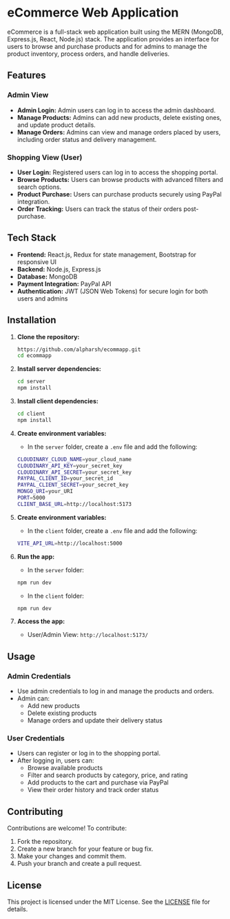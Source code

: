 # eCommerce Web Application

eCommerce is a full-stack web application built using the MERN (MongoDB, Express.js, React, Node.js) stack. The application provides an interface for users to browse and purchase products and for admins to manage the product inventory, process orders, and handle deliveries.

## Features

### Admin View
- **Admin Login:** Admin users can log in to access the admin dashboard.
- **Manage Products:** Admins can add new products, delete existing ones, and update product details.
- **Manage Orders:** Admins can view and manage orders placed by users, including order status and delivery management.

### Shopping View (User)
- **User Login:** Registered users can log in to access the shopping portal.
- **Browse Products:** Users can browse products with advanced filters and search options.
- **Product Purchase:** Users can purchase products securely using PayPal integration.
- **Order Tracking:** Users can track the status of their orders post-purchase.

## Tech Stack
- **Frontend:** React.js, Redux for state management, Bootstrap for responsive UI
- **Backend:** Node.js, Express.js
- **Database:** MongoDB
- **Payment Integration:** PayPal API
- **Authentication:** JWT (JSON Web Tokens) for secure login for both users and admins

## Installation

1. **Clone the repository:**
    ```bash
    https://github.com/alpharsh/ecommapp.git
    cd ecommapp
    ```

2. **Install server dependencies:**
    ```bash
    cd server
    npm install
    ```

3. **Install client dependencies:**
    ```bash
    cd client
    npm install
    ```

4. **Create environment variables:**

    - In the `server` folder, create a `.env` file and add the following:

    ```bash
    CLOUDINARY_CLOUD_NAME=your_cloud_name
    CLOUDINARY_API_KEY=your_secret_key
    CLOUDINARY_API_SECRET=your_secret_key
    PAYPAL_CLIENT_ID=your_secret_id
    PAYPAL_CLIENT_SECRET=your_secret_key
    MONGO_URI=your_URI
    PORT=5000
    CLIENT_BASE_URL=http://localhost:5173
    ```
    
5. **Create environment variables:**

    - In the `client` folder, create a `.env` file and add the following:

    ```bash
    VITE_API_URL=http://localhost:5000
    ```

6. **Run the app:**
    - In the `server` folder:
    ```bash
    npm run dev
    ```

    - In the `client` folder:
    ```bash
    npm run dev
    ```

7. **Access the app:**
   - User/Admin View: `http://localhost:5173/`

## Usage

### Admin Credentials
- Use admin credentials to log in and manage the products and orders.
- Admin can:
  - Add new products
  - Delete existing products
  - Manage orders and update their delivery status

### User Credentials
- Users can register or log in to the shopping portal.
- After logging in, users can:
  - Browse available products
  - Filter and search products by category, price, and rating
  - Add products to the cart and purchase via PayPal
  - View their order history and track order status

## Contributing

Contributions are welcome! To contribute:

1. Fork the repository.
2. Create a new branch for your feature or bug fix.
3. Make your changes and commit them.
4. Push your branch and create a pull request.

## License

This project is licensed under the MIT License. See the [LICENSE](https://github.com/alpharsh/ecommapp?tab=MIT-1-ov-file) file for details.
